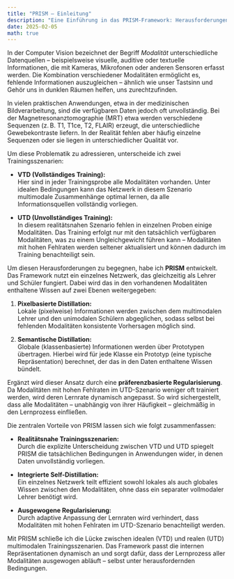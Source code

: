 ```yaml
---
title: "PRISM – Einleitung"  
description: "Eine Einführung in das PRISM-Framework: Herausforderungen unvollständiger multimodaler Daten und meine Lösung."  
date: 2025-02-05  
math: true
---
```


In der Computer Vision bezeichnet der Begriff *Modalität* unterschiedliche Datenquellen – beispielsweise visuelle, auditive oder textuelle Informationen, die mit Kameras, Mikrofonen oder anderen Sensoren erfasst werden. Die Kombination verschiedener Modalitäten ermöglicht es, fehlende Informationen auszugleichen – ähnlich wie unser Tastsinn und Gehör uns in dunklen Räumen helfen, uns zurechtzufinden.

In vielen praktischen Anwendungen, etwa in der medizinischen Bildverarbeitung, sind die verfügbaren Daten jedoch oft unvollständig. Bei der Magnetresonanztomographie (MRT) etwa werden verschiedene Sequenzen (z. B. T1, T1ce, T2, FLAIR) erzeugt, die unterschiedliche Gewebekontraste liefern. In der Realität fehlen aber häufig einzelne Sequenzen oder sie liegen in unterschiedlicher Qualität vor.

Um diese Problematik zu adressieren, unterscheide ich zwei Trainingsszenarien:

- **VTD (Vollständiges Training):**  
  Hier sind in jeder Trainingsprobe alle Modalitäten vorhanden. Unter idealen Bedingungen kann das Netzwerk in diesem Szenario multimodale Zusammenhänge optimal lernen, da alle Informationsquellen vollständig vorliegen.

- **UTD (Unvollständiges Training):**  
  In diesem realitätsnahen Szenario fehlen in einzelnen Proben einige Modalitäten. Das Training erfolgt nur mit den tatsächlich verfügbaren Modalitäten, was zu einem Ungleichgewicht führen kann – Modalitäten mit hohen Fehlraten werden seltener aktualisiert und können dadurch im Training benachteiligt sein.

Um diesen Herausforderungen zu begegnen, habe ich **PRISM** entwickelt. Das Framework nutzt ein einzelnes Netzwerk, das gleichzeitig als Lehrer und Schüler fungiert. Dabei wird das in den vorhandenen Modalitäten enthaltene Wissen auf zwei Ebenen weitergegeben:

1. **Pixelbasierte Distillation:**  
   Lokale (pixelweise) Informationen werden zwischen dem multimodalen Lehrer und den unimodalen Schülern abgeglichen, sodass selbst bei fehlenden Modalitäten konsistente Vorhersagen möglich sind.

2. **Semantische Distillation:**  
   Globale (klassenbasierte) Informationen werden über Prototypen übertragen. Hierbei wird für jede Klasse ein Prototyp (eine typische Repräsentation) berechnet, der das in den Daten enthaltene Wissen bündelt.

Ergänzt wird dieser Ansatz durch eine **präferenzbasierte Regularisierung**. Da Modalitäten mit hohen Fehlraten im UTD-Szenario weniger oft trainiert werden, wird deren Lernrate dynamisch angepasst. So wird sichergestellt, dass alle Modalitäten – unabhängig von ihrer Häufigkeit – gleichmäßig in den Lernprozess einfließen.

Die zentralen Vorteile von PRISM lassen sich wie folgt zusammenfassen:

- **Realitätsnahe Trainingsszenarien:**  
  Durch die explizite Unterscheidung zwischen VTD und UTD spiegelt PRISM die tatsächlichen Bedingungen in Anwendungen wider, in denen Daten unvollständig vorliegen.

- **Integrierte Self-Distillation:**  
  Ein einzelnes Netzwerk teilt effizient sowohl lokales als auch globales Wissen zwischen den Modalitäten, ohne dass ein separater vollmodaler Lehrer benötigt wird.

- **Ausgewogene Regularisierung:**  
  Durch adaptive Anpassung der Lernraten wird verhindert, dass Modalitäten mit hohen Fehlraten im UTD-Szenario benachteiligt werden.

Mit PRISM schließe ich die Lücke zwischen idealen (VTD) und realen (UTD) multimodalen Trainingsszenarien. Das Framework passt die internen Repräsentationen dynamisch an und sorgt dafür, dass der Lernprozess aller Modalitäten ausgewogen abläuft – selbst unter herausfordernden Bedingungen.
